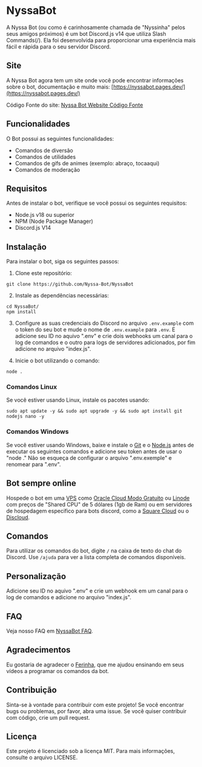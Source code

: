 # NyssaBot

A Nyssa Bot (ou como é carinhosamente chamada de "Nyssinha" pelos seus amigos próximos) é um bot Discord.js v14 que utiliza Slash Commands(/). Ela foi desenvolvida para proporcionar uma experiência mais fácil e rápida para o seu servidor Discord.

## Site

A Nyssa Bot agora tem um site onde você pode encontrar informações sobre o bot, documentação e muito mais: [https://nyssabot.pages.dev/](https://nyssabot.pages.dev/)

Código Fonte do site: [Nyssa Bot Website Código Fonte](https://github.com/GeovaneDev/Nyssa-bot-Website)

## Funcionalidades

O Bot possui as seguintes funcionalidades:

- Comandos de diversão
- Comandos de utilidades
- Comandos de gifs de animes (exemplo: abraço, tocaaqui)
- Comandos de moderação

## Requisitos

Antes de instalar o bot, verifique se você possui os seguintes requisitos:

- Node.js v18 ou superior
- NPM (Node Package Manager)
- Discord.js V14

## Instalação

Para instalar o bot, siga os seguintes passos:

1. Clone este repositório:

```
git clone https://github.com/Nyssa-Bot/NyssaBot
```

2. Instale as dependências necessárias:
```
cd NyssaBot/
npm install
```

3. Configure as suas credenciais do Discord no arquivo `.env.example` com o token do seu bot e mude o nome de `.env.example` para `.env`. E adicione seu ID no aquivo ".env" e crie dois webhooks um canal para o log de comandos e o outro para logs de servidores adicionados, por fim adicione no arquivo "index.js".

4. Inicie o bot utilizando o comando:
```
node .
```

### Comandos Linux

Se você estiver usando Linux, instale os pacotes usando:
```
sudo apt update -y && sudo apt upgrade -y && sudo apt install git nodejs nano -y
```

### Comandos Windows

Se você estiver usando Windows, baixe e instale o [Git](https://git-scm.com/downloads) e o [Node.js](https://nodejs.org/en/) antes de executar os seguintes comandos e adicione seu token antes de usar o "node ." Não se esqueça de configurar o arquivo ".env.exemple" e renomear para ".env".

## Bot sempre online

Hospede o bot em uma [VPS](https://rockcontent.com/br/blog/vps/) como [Oracle Cloud Modo Gratuito](https://www.oracle.com/br/cloud/free/) ou [Linode](https://www.linode.com/pricing/) com preços de "Shared CPU" de 5 dólares (1gb de Ram) ou em servidores de hospedagem especifico para bots discord, como a [Square Cloud](https://squarecloud.app/) ou o [Discloud](https://discloudbot.com/).

## Comandos

Para utilizar os comandos do bot, digite `/` na caixa de texto do chat do Discord. Use `/ajuda` para ver a lista completa de comandos disponíveis.

## Personalização

Adicione seu ID no aquivo ".env" e crie um webhook em um canal para o log de comandos e adicione no arquivo "index.js".

## FAQ

Veja nosso FAQ em [NyssaBot FAQ](https://nyssabot.pages.dev/#faq).

## Agradecimentos

Eu gostaria de agradecer o [Ferinha](https://www.youtube.com/@OFerinha), que me ajudou ensinando em seus vídeos a programar os comandos da bot.

## Contribuição

Sinta-se à vontade para contribuir com este projeto! Se você encontrar bugs ou problemas, por favor, abra uma issue. Se você quiser contribuir com código, crie um pull request.

## Licença

Este projeto é licenciado sob a licença MIT. Para mais informações, consulte o arquivo LICENSE.
